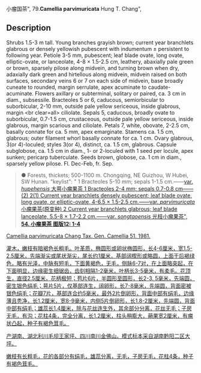 小瘤国茶",
79.**Camellia parvimuricata** Hung T. Chang",

## Description
Shrubs 1.5-3 m tall. Young branches grayish brown; current year branchlets glabrous or densely yellowish pubescent with indumentum ± persistent to following year. Petiole 3-5 mm, pubescent; leaf blade ovate, long ovate, elliptic-ovate, or lanceolate, 4-8 × 1.5-2.5 cm, leathery, abaxially pale green or brown, sparsely pilose along midvein, and turning brown when dry, adaxially dark green and hirtellous along midvein, midvein raised on both surfaces, secondary veins 6 or 7 on each side of midvein, base broadly cuneate to rounded, margin serrulate, apex acuminate to caudate-acuminate. Flowers axillary or subterminal, solitary or paired, ca. 3 cm in diam., subsessile. Bracteoles 5 or 6, caducous, semiorbicular to suborbicular, 2-10 mm, outside pale yellow sericeous, inside glabrous, margin &lt;br clear=all&gt; ciliolate. Sepals 5, caducous, broadly ovate to suborbicular, 0.7-1.5 cm, crustaceous, outside pale yellow sericeous, inside glabrous, margin scarious and ciliolate. Petals 7, white, obovate, 2-2.5 cm, basally connate for ca. 5 mm, apex emarginate. Stamens ca. 1.5 cm, glabrous; outer filament whorl basally connate for ca. 1 cm. Ovary glabrous, 3(or 4)-loculed; styles 3(or 4), distinct, ca. 1.5 cm, glabrous. Capsule subglobose, ca. 1.5 cm in diam., 1- or 2-loculed with 1 seed per locule, apex sunken; pericarp tuberculate. Seeds brown, globose, ca. 1 cm in diam., sparsely yellow pilose. Fl. Dec-Feb, fr. Sep.

> ●  Forests, thickets; 500-1100 m. Chongqing, NE Guizhou, W Hubei, SW Hunan.
  "keylist": "
1 Bracteoles 5-10 mm; sepals 1-1.5 cm.——<a href='/info/Camellia parvimuricata var. hupehensis?t=foc'>var. *hupehensis* 大萼小瘤果茶
1 Bracteoles 2-4 mm; sepals 0.7-0.8 cm——(2)
2(1) Current year branchlets densely pubescent; leaf blade ovate, long ovate, or elliptic-ovate, 4-6.5 × 1.5-2.5 cm.——<a href='/info/Camellia parvimuricata var. parvimuricata?t=foc'>var. *parvimuricata* 小瘤果茶(原变种)
2 Current year branchlets glabrous; leaf blade lanceolate, 5.5-8 × 1.7-2.2 cm.——<a href='/info/Camellia parvimuricata var. songtaoensis?t=foc'>var. *songtaoensis* 光枝小瘤果茶",
**54. 小瘤果茶 图版12: 1-4**

Camellia parvimuricata Chang Tax. Gen. Camellia 51. 1981.

灌木，嫩枝有暗褐色长粗毛。叶革质，椭圆形或卵状椭圆形，长4-6厘米，宽1.5-2.5厘米，先端渐尖或尾状渐尖，尾长约1厘米，基部阔楔形或略圆，上面干后褐绿色，略有光泽，中脉有短毛，下面黄褐色，无毛，侧脉6-7对，在上面略突起，在下面明显，边缘密生细锯齿，齿刻相隔1-2毫米，叶柄长3-5毫米，有柔毛。花顶生，直径2.5厘米，花柄极短；苞片6片，半圆形至圆形，长2-3. 5毫米，先端圆，密生银色绢毛；萼片5片，仅基部连生，阔卵形，长7-8毫米，先端圆，背面密被银色绢毛；花瓣7片，基部连合约5毫米，最外2片倒卵形，背面中部有绢毛，边缘薄且秃净，长1.2厘米，宽8-9毫米，内侧5片倒卵形，长1.8-2厘米，先端圆，背面中部有绢毛；雄蕊长1.4厘米，除与花丝连生外，其余部分分离，花丝无毛；子房无毛，有沟；花柱4条，完全分离，长1.2厘米，柱头稍膨大，蒴果宽2厘米，有瘤状凸起，种子有褐色茸毛。

产湖南、湖北利川毛坝王家坪、四川南川金佛山。模式标本采自湖南黔阳二区大坪。

嫩枝有长粗毛，花的各部分有绢毛，雄蕊分离，无毛，子房无毛，花柱4条，种子有褐色茸毛。
